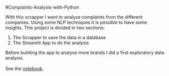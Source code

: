 #Complaints-Analysis-with-Python

With this scrapper I want to analyse complaints from the different companies. Using some NLP techniques it is possible to have some insights.
This project is divided in two sections:

  1. The Scrapper to save the data in a database
  2. The Streamlit App to do the analysis


Before building the app to analyse more brands I did a first exploratory data analysis.
<br><br>
See the [notebook](https://github.com/joaomsimoes/Complaints-Analysis-with-Python/blob/main/eda.ipynb).
